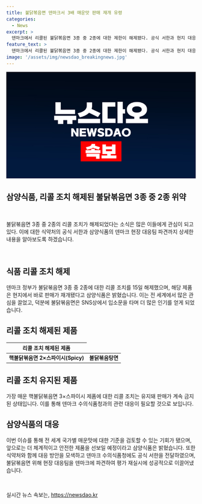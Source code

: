 ```yaml
---
title: 불닭볶음면 덴마크서 3배 매운맛 판매 재개 유령
categories:
  - News
excerpt: >
  덴마크에서 리콜된 불닭볶음면 3종 중 2종에 대한 제한이 해제됐다. 공식 서한과 현지 대응팀 파견으로 리콜 조치에 대응한 삼양식품은 불닭볶음면의 안전성을 강조하며 긍정적인 메시지를 전했다. 덴마크의 리콜 조치로 불닭볶음면이 세계적인 주목을 받았고, SNS상에서 입소문을 타며 더 많은 인기를 얻게 됐다. 식품의약품안전처와의 협력으로 캡사이신 양 측정법에 대한 반박도 진행 중이다.
feature_text: >
  덴마크에서 리콜된 불닭볶음면 3종 중 2종에 대한 제한이 해제됐다. 공식 서한과 현지 대응팀 파견으로 리콜 조치에 대응한 삼양식품은 불닭볶음면의 안전성을 강조하며 긍정적인 메시지를 전했다. 덴마크의 리콜 조치로 불닭볶음면이 세계적인 주목을 받았고, SNS상에서 입소문을 타며 더 많은 인기를 얻게 됐다. 식품의약품안전처와의 협력으로 캡사이신 양 측정법에 대한 반박도 진행 중이다.
image: '/assets/img/newsdao_breakingnews.jpg'
---
```


<p><img src="/assets/img/newsdao_breakingnews.jpg" alt="koreaapp 속보" /></p>

<h2>삼양식품, 리콜 조치 해제된 불닭볶음면 3종 중 2종 위약</h2>

<p data-ke-size="size16">&nbsp;</p>

<p>불닭볶음면 3종 중 2종의 리콜 조치가 해제되었다는 소식은 많은 이들에게 관심이 되고 있다. 이에 대한 식약처의 공식 서한과 삼양식품의 덴마크 현장 대응팀 파견까지 상세한 내용을 알아보도록 하겠습니다.</p>

<p data-ke-size="size16">&nbsp;</p>

<h2 data-ke-size="size26">식품 리콜 조치 해제</h2>

<p>덴마크 정부가 불닭볶음면 3종 중 2종에 대한 리콜 조치를 15일 해제했으며, 해당 제품은 현지에서 바로 판매가 재개됐다고 삼양식품은 밝혔습니다. 이는 전 세계에서 많은 관심을 끌었고, 덕분에 불닭볶음면은 SNS상에서 입소문을 타며 더 많은 인기를 얻게 되었습니다.</p>

<h2 data-ke-size="size26">리콜 조치 해제된 제품</h2>

<table>
    <thead>
        <tr>
            <th>리콜 조치 해제된 제품</th>
        </tr>
    </thead>
    <tbody>
        <tr>
            <td style="text-align: center; height: 17px;"><b>핵불닭볶음면 2×스파이시(Spicy)</b></td>
        <td style="text-align: center; height: 17px;"><b>불닭볶음탕면</b></td>
    </tbody>
</table>

<h2 data-ke-size="size26">리콜 조치 유지된 제품</h2>

<p>가장 매운 핵불닭볶음면 3×스파이시 제품에 대한 리콜 조치는 유지돼 판매가 계속 금지된 상태입니다. 이를 통해 덴마크 수의식품청과의 관련 대응이 필요할 것으로 보입니다.</p>

<h2 data-ke-size="size26">삼양식품의 대응</h2>

<p>이번 이슈를 통해 전 세계 국가별 매운맛에 대한 기준을 검토할 수 있는 기회가 됐으며, 앞으로는 더 체계적이고 안전한 제품을 선보일 예정이라고 삼양식품은 밝혔습니다. 또한 식약처와 함께 대응 방안을 모색하고 덴마크 수의식품청에도 공식 서한을 전달하였으며, 불닭볶음면 위해 현장 대응팀을 덴마크에 파견하여 평가 재실시에 성공적으로 이끌어냈습니다.</p>

<p data-ke-size="size16">&nbsp;</p>
실시간 뉴스 속보는, <a href="https://newsdao.kr" rel="dofollow">https://newsdao.kr</a>



